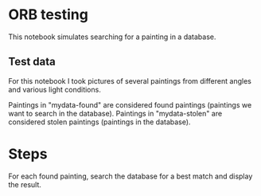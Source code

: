 # ORB testing

This notebook simulates searching for a painting in a database.

## Test data

For this notebook I took pictures of several paintings from different angles and various light conditions. 

Paintings in "mydata-found" are considered found paintings (paintings we want to search in the database). 
Paintings in "mydata-stolen" are considered stolen paintings (paintings in the database).


# Steps

For each found painting, search the database for a best match and display the result.

